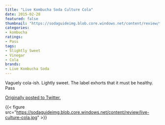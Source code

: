 ```yaml
---
title: "Live Kombucha Soda Culture Cola"
date: 2015-02-28
featured: false
thumbnail: "https://sodaguideimg.blob.core.windows.net/content/review/thumbs/live-culture-cola.jpg"
categories:
- kombucha
ratings:
- Pass
tags:
- Slightly Sweet
- Vinegar
- Cola
brands:
- Live Kombucha Soda
---
```


Vaguely cola-ish. Lightly sweet. The label exhorts that it must be healthy. Pass

[Originally posted to Twitter.](https://twitter.com/Cavorter/status/571837110380077057)

{{< figure src="https://sodaguideimg.blob.core.windows.net/content/review/live-culture-cola.jpg" >}}

